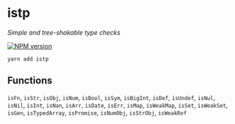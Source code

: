 # istp

*Simple and tree-shakable type checks*

[![NPM version](https://img.shields.io/npm/v/istp.svg)](https://www.npmjs.com/package/istp)

```shell
yarn add istp
```

## Functions

`isFn`, `isStr`, `isObj`, `isNum`, `isBool`, `isSym`, `isBigInt`,
`isDef`, `isUndef`, `isNul`, `isNil`, `isInt`, `isNan`, `isArr`, `isDate`,
`isErr`, `isMap`, `isWeakMap`, `isSet`, `isWeakSet`, `isGen`, `isTypedArray`,
`isPromise`, `isNumObj`, `isStrObj`, `isWeakRef`
